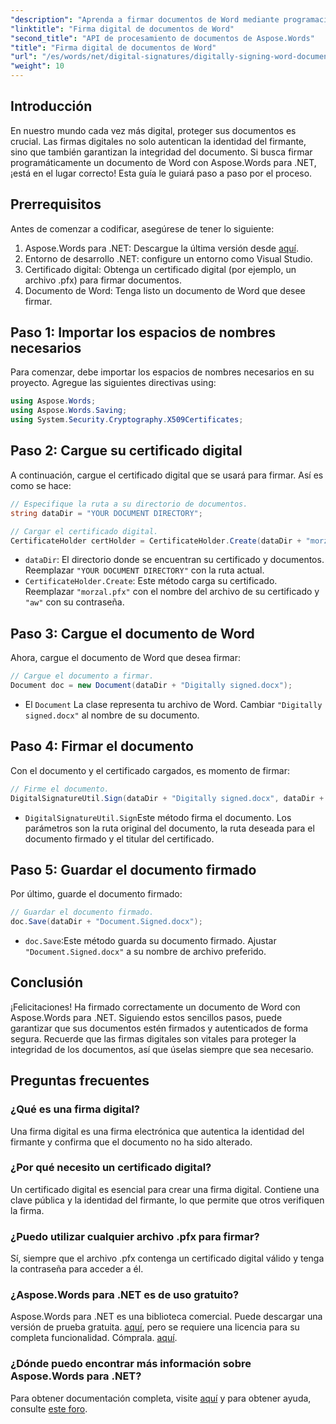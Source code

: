```yaml
---
"description": "Aprenda a firmar documentos de Word mediante programación usando Aspose.Words para .NET en esta completa guía paso a paso."
"linktitle": "Firma digital de documentos de Word"
"second_title": "API de procesamiento de documentos de Aspose.Words"
"title": "Firma digital de documentos de Word"
"url": "/es/words/net/digital-signatures/digitally-signing-word-document/"
"weight": 10
---
```


## Introducción

En nuestro mundo cada vez más digital, proteger sus documentos es crucial. Las firmas digitales no solo autentican la identidad del firmante, sino que también garantizan la integridad del documento. Si busca firmar programáticamente un documento de Word con Aspose.Words para .NET, ¡está en el lugar correcto! Esta guía le guiará paso a paso por el proceso.

## Prerrequisitos

Antes de comenzar a codificar, asegúrese de tener lo siguiente:

1. Aspose.Words para .NET: Descargue la última versión desde [aquí](https://releases.aspose.com/words/net/).
2. Entorno de desarrollo .NET: configure un entorno como Visual Studio.
3. Certificado digital: Obtenga un certificado digital (por ejemplo, un archivo .pfx) para firmar documentos.
4. Documento de Word: Tenga listo un documento de Word que desee firmar.

## Paso 1: Importar los espacios de nombres necesarios

Para comenzar, debe importar los espacios de nombres necesarios en su proyecto. Agregue las siguientes directivas using:

```csharp
using Aspose.Words;
using Aspose.Words.Saving;
using System.Security.Cryptography.X509Certificates;
```

## Paso 2: Cargue su certificado digital

A continuación, cargue el certificado digital que se usará para firmar. Así es como se hace:

```csharp
// Especifique la ruta a su directorio de documentos.
string dataDir = "YOUR DOCUMENT DIRECTORY";

// Cargar el certificado digital.
CertificateHolder certHolder = CertificateHolder.Create(dataDir + "morzal.pfx", "aw");
```

- `dataDir`: El directorio donde se encuentran su certificado y documentos. Reemplazar `"YOUR DOCUMENT DIRECTORY"` con la ruta actual.
- `CertificateHolder.Create`: Este método carga su certificado. Reemplazar `"morzal.pfx"` con el nombre del archivo de su certificado y `"aw"` con su contraseña.

## Paso 3: Cargue el documento de Word

Ahora, cargue el documento de Word que desea firmar:

```csharp
// Cargue el documento a firmar.
Document doc = new Document(dataDir + "Digitally signed.docx");
```

- El `Document` La clase representa tu archivo de Word. Cambiar `"Digitally signed.docx"` al nombre de su documento.

## Paso 4: Firmar el documento

Con el documento y el certificado cargados, es momento de firmar:

```csharp
// Firme el documento.
DigitalSignatureUtil.Sign(dataDir + "Digitally signed.docx", dataDir + "Document.Signed.docx", certHolder);
```

- `DigitalSignatureUtil.Sign`Este método firma el documento. Los parámetros son la ruta original del documento, la ruta deseada para el documento firmado y el titular del certificado.

## Paso 5: Guardar el documento firmado

Por último, guarde el documento firmado:

```csharp
// Guardar el documento firmado.
doc.Save(dataDir + "Document.Signed.docx");
```

- `doc.Save`:Este método guarda su documento firmado. Ajustar `"Document.Signed.docx"` a su nombre de archivo preferido.

## Conclusión

¡Felicitaciones! Ha firmado correctamente un documento de Word con Aspose.Words para .NET. Siguiendo estos sencillos pasos, puede garantizar que sus documentos estén firmados y autenticados de forma segura. Recuerde que las firmas digitales son vitales para proteger la integridad de los documentos, así que úselas siempre que sea necesario.

## Preguntas frecuentes

### ¿Qué es una firma digital?
Una firma digital es una firma electrónica que autentica la identidad del firmante y confirma que el documento no ha sido alterado.

### ¿Por qué necesito un certificado digital?
Un certificado digital es esencial para crear una firma digital. Contiene una clave pública y la identidad del firmante, lo que permite que otros verifiquen la firma.

### ¿Puedo utilizar cualquier archivo .pfx para firmar?
Sí, siempre que el archivo .pfx contenga un certificado digital válido y tenga la contraseña para acceder a él.

### ¿Aspose.Words para .NET es de uso gratuito?
Aspose.Words para .NET es una biblioteca comercial. Puede descargar una versión de prueba gratuita. [aquí](https://releases.aspose.com/), pero se requiere una licencia para su completa funcionalidad. Cómprala. [aquí](https://purchase.aspose.com/buy).

### ¿Dónde puedo encontrar más información sobre Aspose.Words para .NET?
Para obtener documentación completa, visite [aquí](https://reference.aspose.com/words/net/) y para obtener ayuda, consulte [este foro](https://forum.aspose.com/c/words/8).